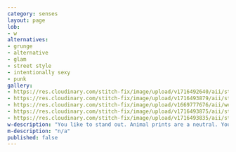 ```yaml
---
category: senses
layout: page
lob:
- w
alternatives: 
- grunge
- alternative
- glam
- street style
- intentionally sexy
- punk
gallery: 
- https://res.cloudinary.com/stitch-fix/image/upload/v1716492640/aii/style_shuffle/May_2024/22-10-18_Set_A_W_OLD_v2_1x1.jpg
- https://res.cloudinary.com/stitch-fix/image/upload/v1716493879/aii/style_shuffle/May_2024/2023-08-17_Still_Life_A24_W_OLD_0424_1x1.jpg
- https://res.cloudinary.com/stitch-fix/image/upload/v1669777676/aii/welcome_pilot/22-09-21_Set_A_W_OLD_V8_1x1.jpg
- https://res.cloudinary.com/stitch-fix/image/upload/v1716493875/aii/style_shuffle/May_2024/2023-08-17_Still_Life_A22_W_OLD_0390_1x1.jpg
- https://res.cloudinary.com/stitch-fix/image/upload/v1716493835/aii/style_shuffle/May_2024/2023-04-19_Set_A_W_OLD_v1_1x1.jpg
w-description: "You like to stand out. Animal prints are a neutral. You show off in sharp silhouettes, leather, lace and moto jackets."
m-description: "n/a"
published: false
---
```



